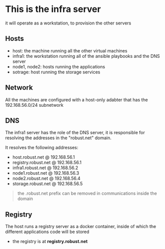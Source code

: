 # This is the infra server
it will operate as a workstation, to provision the other servers

## Hosts
* host: the machine running all the other virtual machines
* infra1: the workstation running all of the ansible playbooks and the DNS server
* node1, node2: hosts running the applications
* sotrage: host running the storage services

## Network
All the machines are configured with a host-only adabter that has the 192.168.56.0/24 subnetwork

## DNS
The infra1 server has the role of the DNS server, it is responsible for resolving the addresses in the "robust.net" domain.

It resolves the following addresses:
* host.robust.net	@	 192.168.56.1
* registry.robust.net	@	 192.168.56.1
* infra1.robust.net 	@	 192.168.56.2
* node1.robust.net	@	 192.168.56.3
* node2.robust.net	@	 192.168.56.4
* storage.robust.net	@	 192.168.56.5

> the .robust.net prefix can be removed in communications inside the domain

## Registry
The host runs a registry server as a docker container, inside of which the different applications code will be stored
* the registry is at **registry.robust.net**
